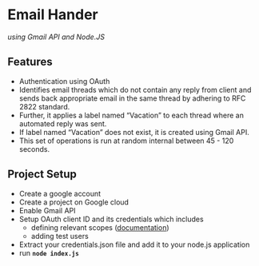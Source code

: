 # Email Hander

*using Gmail API and Node.JS* 

## Features

- Authentication using OAuth
- Identifies email threads which do not contain any reply from client and sends back appropriate email in the same thread by adhering to RFC 2822 standard.
- Further, it applies a label named “Vacation” to each thread where an automated reply was sent.
- If label named “Vacation” does not exist, it is created using Gmail API.
- This set of operations is run at random internal between 45 - 120 seconds.

## Project Setup

- Create a google account
- Create a project on Google cloud
- Enable Gmail API
- Setup OAuth client ID and its credentials which includes
    - defining relevant scopes ([documentation](https://developers.google.com/gmail/api/auth/scopes))
    - adding test users
- Extract your credentials.json file and add it to your node.js application
- run **`node index.js`**
